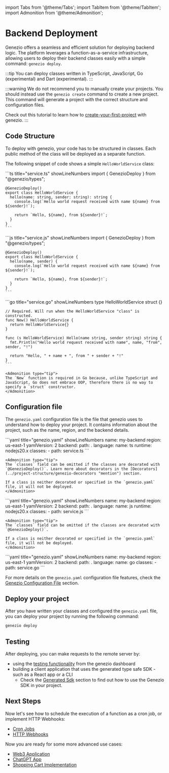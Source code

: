 import Tabs from '@theme/Tabs';
import TabItem from '@theme/TabItem';
import Admonition from '@theme/Admonition';

# Backend Deployment

Genezio offers a seamless and efficient solution for deploying backend logic. The platform leverages a function-as-a-service infrastructure, allowing users to deploy their backend classes easily with a simple command: `genezio deploy`.&#x20;

:::tip
You can deploy classes written in TypeScript, JavaScript, Go (experimental) and Dart (experimental).
:::

:::warning
We do not recommend you to manually create your projects. You should instead use the `genezio create` command to create a new project. This command will generate a project with the correct structure and configuration files.

Check out this tutorial to learn how to [create-your-first-project](../getting-started "mention") with genezio.
:::

## Code Structure

To deploy with genezio, your code has to be structured in classes. Each public method of the class will be deployed as a separate function.

The following snippet of code shows a simple `HelloWorldService` class:

<Tabs groupId="languages">
  <TabItem value="ts" label="TypeScript">
    ```ts title="service.ts" showLineNumbers
    import { GenezioDeploy } from "@genezio/types";

    @GenezioDeploy()
    export class HelloWorldService {
      hello(name: string, sender: string): string {
        console.log(`Hello world request received with name ${name} from ${sender}!`);

        return `Hello, ${name}, from ${sender}!`;
      }
    }
    ```

  </TabItem>
  <TabItem value="js" label="JavaScript">
    ```js title="service.js" showLineNumbers
    import { GenezioDeploy } from "@genezio/types";

    @GenezioDeploy()
    export class HelloWorldService {
      hello(name, sender) {
        console.log(`Hello world request received with name ${name} from ${sender}!`);

        return `Hello, ${name}, from ${sender}!`;
      }
    }
    ```

  </TabItem>
  <TabItem value="go" label="Go">
    ```go title="service.go" showLineNumbers
    type HelloWorldService struct {}

    // Required. Will run when the HelloWorldService "class" is constructed.
    func New() HelloWorldService {
      return HelloWorldService{}
    }

    func (s HelloWorldService) Hello(name string, sender string) string {
      fmt.Println("Hello world request received with name", name, "from", sender, "!")

      return "Hello, " + name + ", from " + sender + "!"
    }
    ```

    <Admonition type="tip">
    The `New` function is required in Go because, unlike TypeScript and JavaScript, Go does not embrace OOP, therefore there is no way to specify a `struct` constructor.
    </Admonition>

  </TabItem>
</Tabs>

## Configuration file

The `genezio.yaml` configuration file is the file that genezio uses to understand how to deploy your project. It contains information about the project, such as the name, region, and the backend details.

<Tabs groupId="languages">
  <TabItem value="ts" label="TypeScript">
    ```yaml title="genezio.yaml" showLineNumbers
    name: my-backend
    region: us-east-1
    yamlVersion: 2
    backend:
        path: .
        language:
            name: ts
            runtime: nodejs20.x
        classes:
          - path: service.ts
    ```

    <Admonition type="tip">
    The `classes` field can be omitted if the classes are decorated with `@GenezioDeploy()`. Learn more about decorators in the [Decorators](../project-structure/genezio-decorators "mention") section.

    If a class is neither decorated or specified in the `genezio.yaml` file, it will not be deployed.
    </Admonition>

  </TabItem>
  <TabItem value="js" label="JavaScript">
    ```yaml title="genezio.yaml" showLineNumbers
    name: my-backend
    region: us-east-1
    yamlVersion: 2
    backend:
        path: .
        language:
            name: js
            runtime: nodejs20.x
        classes:
          - path: service.js
    ```

    <Admonition type="tip">
    The `classes` field can be omitted if the classes are decorated with `@GenezioDeploy()`.

    If a class is neither decorated or specified in the `genezio.yaml` file, it will not be deployed.
    </Admonition>

  </TabItem>
  <TabItem value="go" label="Go">
    ```yaml title="genezio.yaml" showLineNumbers
    name: my-backend
    region: us-east-1
    yamlVersion: 2
    backend:
        path: .
        language:
            name: go
        classes:
          - path: service.go
    ```

  </TabItem>
</Tabs>

For more details on the `genezio.yaml` configuration file features, check the [Genezio Configuration File](../project-structure/genezio-configuration-file "mention") section.

## Deploy your project

After you have written your classes and configured the `genezio.yaml` file, you can deploy your project by running the following command:

```sh title="Terminal"
genezio deploy
```

## Testing

After deploying, you can make requests to the remote server by:

-   using the [testing functionality](testing) from the genezio dashboard
-   building a client application that uses the generated type safe SDK - such as a React app or a CLI
    -   Check the [Generated Sdk](generated-sdk "mention") section to find out how to use the Genezio SDK in your project.

## Next Steps

Now let's see how to schedule the execution of a function as a cron job, or implement HTTP Webhooks:

-   [Cron Jobs](cron-methods)
-   [HTTP Webhooks](http-methods-webhooks)

Now you are ready for some more advanced use cases:

-   [Web3 Application](https://genezio.com/blog/create-your-first-web3-app/)
-   [ChatGPT App](https://genezio.com/blog/create-your-first-app-using-chatgpt/)
-   [Shopping Cart Implementation](https://genezio.com/blog/implement-a-shopping-cart-using-typescript-redis-and-react/)
